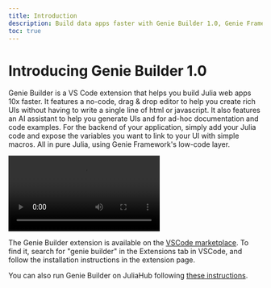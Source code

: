 ```yaml
---
title: Introduction
description: Build data apps faster with Genie Builder 1.0, Genie Framework's low-code data app development environment.
toc: true
---
```


# Introducing Genie Builder 1.0

Genie Builder is a VS Code extension that helps you build Julia web apps 10x faster. It features a no-code, drag & drop editor to help you create rich UIs without having to write a single line of html or javascript. It also features an AI assistant to help you generate UIs and for ad-hoc documentation and code examples. For the backend of your application, simply add your Julia code and expose the variables you want to link to your UI with simple macros. All in pure Julia, using Genie Framework's low-code layer.

<video style="margin-left:auto;margin-right:auto;width=50%" controls>
  <source src="https://hub.genieframework.com/hubfs/docs/gbintro.mov" type="video/mp4">
</video>


The Genie Builder extension is available on the [VSCode marketplace](https://marketplace.visualstudio.com/items?itemName=GenieBuilder.geniebuilder). To find it, search for "genie builder" in the Extensions tab in VSCode, and follow the installation instructions in the extension page.

You can also run Genie Builder on JuliaHub following [these instructions](/geniebuilder/using-gb-on-juliahub).

